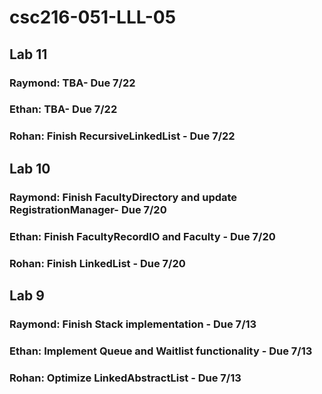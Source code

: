 # csc216-051-LLL-05
## Lab 11

### Raymond: TBA- Due 7/22

### Ethan: TBA- Due 7/22

### Rohan: Finish RecursiveLinkedList - Due 7/22

## Lab 10

### Raymond: Finish FacultyDirectory and update RegistrationManager- Due 7/20

### Ethan: Finish FacultyRecordIO and Faculty - Due 7/20

### Rohan: Finish LinkedList - Due 7/20

## Lab 9

### Raymond: Finish Stack implementation - Due 7/13

### Ethan: Implement Queue and Waitlist functionality - Due 7/13

### Rohan: Optimize LinkedAbstractList - Due 7/13
